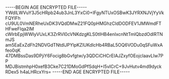 -----BEGIN AGE ENCRYPTED FILE-----
YWdlLWVuY3J5cHRpb24ub3JnL3YxCi0+IFgyNTUxOSBwK3JYRXNJVjYyVkFQYlFh
cU9UL0VmNERheUxDK3VQdDMwZ21FQ0pHMGhzCldDODFEV1JMWmdFTHFweFlqa2lM
cWlrbEpjWWIyVUxLK3ZrRVl0cVNKdzgKLS0tIHB4enIxcnNtTmlQbzdOdlRTNmJS
am5EaExZdFh2NDVGdTNtdlJPYlpKZlUKdlcHb4RBaL5OQ6VODu0qSFuWxAfeo0qK
47DMBssDas9DPjiY6Focig8bGvfgtw/y3QDCiCHCrEIAJZxyfOEojcIaavLIw7PP
MDJBistmhpH0xefB3Cke7C21DMoGdPfSdqH+I5vICrC+9JvHutv4md9dyckRDex5
h4aLHRcxYrs=
-----END AGE ENCRYPTED FILE-----
